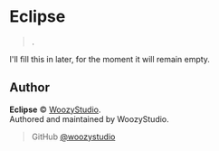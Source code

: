 # Eclipse

> .

I'll fill this in later, for the moment it will remain empty.

## Author

**Eclipse** © [WoozyStudio](https://woozystudio.com/).  
Authored and maintained by WoozyStudio.  

> GitHub [@woozystudio](https://github.com/woozystudio)